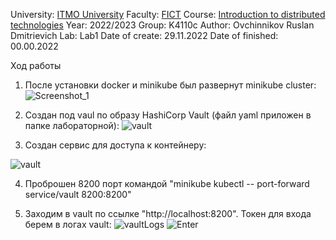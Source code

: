 University: [ITMO University](https://itmo.ru/ru/)
Faculty: [FICT](https://fict.itmo.ru)
Course: [Introduction to distributed technologies](https://github.com/itmo-ict-faculty/introduction-to-distributed-technologies)
Year: 2022/2023
Group: K4110c
Author: Ovchinnikov Ruslan Dmitrievich
Lab: Lab1
Date of create: 29.11.2022
Date of finished: 00.00.2022

Ход работы

1) После установки docker и minikube был развернут minikube cluster:
![Screenshot_1](https://user-images.githubusercontent.com/79364379/204817030-bd27bc53-e2cf-42ed-8fc8-dccd0a1459a5.png)

2) Создан под vaul по образу HashiCorp Vault (файл yaml приложен в папке лабораторной):
![vault](https://user-images.githubusercontent.com/79364379/204817815-e4cbcb12-57b8-44e1-b29f-7944544deb11.png)

3) Создан сервис для доступа к контейнеру:

![vault](https://user-images.githubusercontent.com/79364379/204818334-3ee8e5c4-621a-4479-b2ae-5f59f5a77aaf.png)

4) Проброшен 8200 порт командой "minikube kubectl -- port-forward service/vault 8200:8200"

5) Заходим в vault по ссылке "http://localhost:8200". Токен для входа берем в логах vault:
![vaultLogs](https://user-images.githubusercontent.com/79364379/204819525-a9b0d923-4bce-4725-be4a-ebb28dae1418.png)
![Enter](https://user-images.githubusercontent.com/79364379/204819764-5272ece1-afaf-4bd5-a081-d6b8557cc06c.png)

